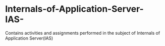 # Internals-of-Application-Server-IAS-
Contains activities and assignments performed in the subject of Internals of Application Server(IAS)
